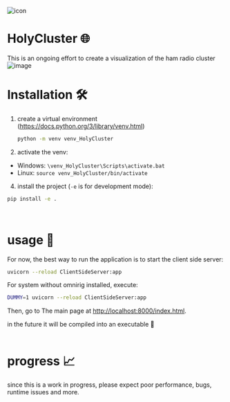 ![icon](https://github.com/4Z1KD/HolyCluster/assets/24712835/9f4846ae-ac57-4169-9c6f-2c2b506707ab)

# HolyCluster 🌐
This is an ongoing effort to create a visualization of the ham radio cluster<br>
![image](https://github.com/4Z1KD/HolyCluster/assets/24712835/e50cbdb7-22a5-4142-a200-1548b975a692)
<br>
# Installation 🛠
1. create a virtual environment (https://docs.python.org/3/library/venv.html) <br>
   ```bash
   python -m venv venv_HolyCluster
   ```
3. activate the venv:<br>
* Windows: `\venv_HolyCluster\Scripts\activate.bat`<br>
* Linux: `source venv_HolyCluster/bin/activate`<br>
4. install the project (`-e` is for development mode):
```bash
pip install -e .
``` 
<br>

# usage 💾
For now, the best way to run the application is to start the client side server:
```bash
uvicorn --reload ClientSideServer:app
```
For system without omnirig installed, execute:
```bash
DUMMY=1 uvicorn --reload ClientSideServer:app
```

Then, go to The main page at <http://localhost:8000/index.html>.

in the future it will be compiled into an executable 💾<br>
<br>

# progress 📈
since this is a work in progress, please expect poor performance, bugs, runtime issues and more.<br>

